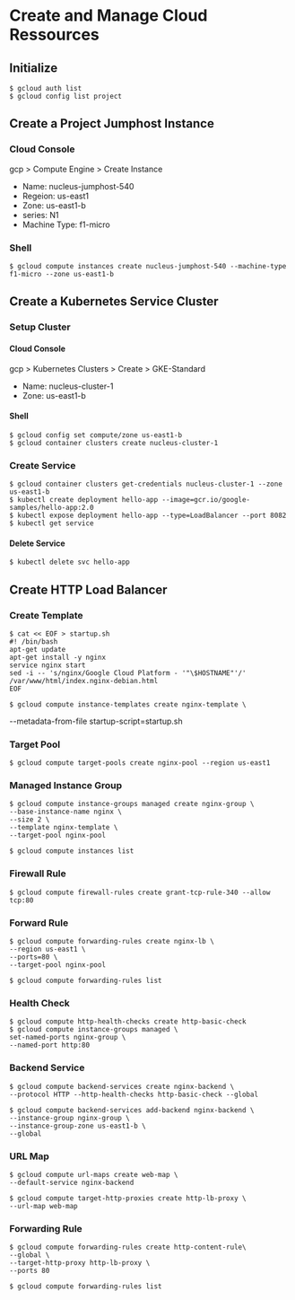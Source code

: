 # Create and Manage Cloud Ressources

## Initialize

    $ gcloud auth list
    $ gcloud config list project
    
## Create a Project Jumphost Instance

### Cloud Console

gcp > Compute Engine > Create Instance

* Name: nucleus-jumphost-540
* Regeion: us-east1
* Zone: us-east1-b
* series: N1
* Machine Type: f1-micro

### Shell

    $ gcloud compute instances create nucleus-jumphost-540 --machine-type f1-micro --zone us-east1-b

## Create a Kubernetes Service Cluster

### Setup Cluster

#### Cloud Console

gcp > Kubernetes Clusters > Create > GKE-Standard

* Name: nucleus-cluster-1
* Zone: us-east1-b

#### Shell

    $ gcloud config set compute/zone us-east1-b
    $ gcloud container clusters create nucleus-cluster-1

### Create Service
    
    $ gcloud container clusters get-credentials nucleus-cluster-1 --zone us-east1-b
    $ kubectl create deployment hello-app --image=gcr.io/google-samples/hello-app:2.0
    $ kubectl expose deployment hello-app --type=LoadBalancer --port 8082
    $ kubectl get service

#### Delete Service

    $ kubectl delete svc hello-app
    
## Create HTTP Load Balancer

### Create Template

    $ cat << EOF > startup.sh
    #! /bin/bash
    apt-get update
    apt-get install -y nginx
    service nginx start
    sed -i -- 's/nginx/Google Cloud Platform - '"\$HOSTNAME"'/' /var/www/html/index.nginx-debian.html
    EOF
    
    $ gcloud compute instance-templates create nginx-template \
--metadata-from-file startup-script=startup.sh

### Target Pool

    $ gcloud compute target-pools create nginx-pool --region us-east1
    
### Managed Instance Group

    $ gcloud compute instance-groups managed create nginx-group \
    --base-instance-name nginx \
    --size 2 \
    --template nginx-template \
    --target-pool nginx-pool

    $ gcloud compute instances list

### Firewall Rule

    $ gcloud compute firewall-rules create grant-tcp-rule-340 --allow tcp:80
    
### Forward Rule

    $ gcloud compute forwarding-rules create nginx-lb \
    --region us-east1 \
    --ports=80 \
    --target-pool nginx-pool
    
    $ gcloud compute forwarding-rules list

### Health Check

    $ gcloud compute http-health-checks create http-basic-check
    $ gcloud compute instance-groups managed \
    set-named-ports nginx-group \
    --named-port http:80

### Backend Service

    $ gcloud compute backend-services create nginx-backend \
    --protocol HTTP --http-health-checks http-basic-check --global
    
    $ gcloud compute backend-services add-backend nginx-backend \
    --instance-group nginx-group \
    --instance-group-zone us-east1-b \
    --global
    
### URL Map

    $ gcloud compute url-maps create web-map \
    --default-service nginx-backend
    
    $ gcloud compute target-http-proxies create http-lb-proxy \
    --url-map web-map
    
### Forwarding Rule

    $ gcloud compute forwarding-rules create http-content-rule\
    --global \
    --target-http-proxy http-lb-proxy \
    --ports 80
    
    $ gcloud compute forwarding-rules list
